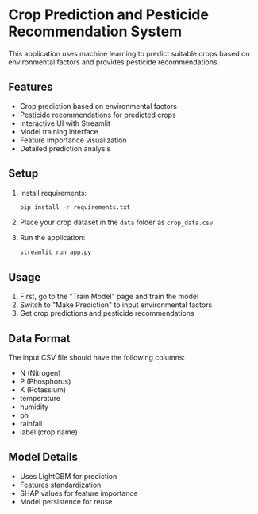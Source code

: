 # Crop Prediction and Pesticide Recommendation System

This application uses machine learning to predict suitable crops based on environmental factors and provides pesticide recommendations.

## Features

- Crop prediction based on environmental factors
- Pesticide recommendations for predicted crops
- Interactive UI with Streamlit
- Model training interface
- Feature importance visualization
- Detailed prediction analysis

## Setup

1. Install requirements:
   ```bash
   pip install -r requirements.txt
   ```

2. Place your crop dataset in the `data` folder as `crop_data.csv`

3. Run the application:
   ```bash
   streamlit run app.py
   ```

## Usage

1. First, go to the "Train Model" page and train the model
2. Switch to "Make Prediction" to input environmental factors
3. Get crop predictions and pesticide recommendations

## Data Format

The input CSV file should have the following columns:
- N (Nitrogen)
- P (Phosphorus)
- K (Potassium)
- temperature
- humidity
- ph
- rainfall
- label (crop name)

## Model Details

- Uses LightGBM for prediction
- Features standardization
- SHAP values for feature importance
- Model persistence for reuse